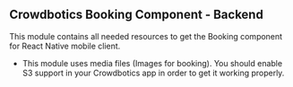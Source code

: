 ## Crowdbotics Booking Component - Backend

This module contains all needed resources to get the Booking component for React
Native mobile client.

- This module uses media files (Images for booking). You should enable S3 support
  in your Crowdbotics app in order to get it working properly.
